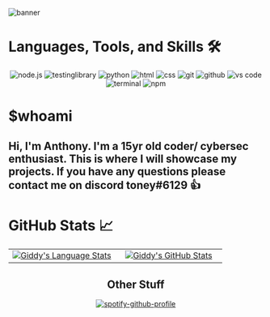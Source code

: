 ![banner](https://user-images.githubusercontent.com/86152883/176130558-3d48fccb-0726-4a7e-b288-0616d361a2b2.png)
# Languages, Tools, and Skills 🛠
<div align="center">
<img src="https://img.shields.io/badge/node.js-339933?style=for-the-badge&logo=node-dot-js&logoColor=white" alt="node.js" />

<img src="https://img.shields.io/badge/testing%20library-E33332?style=for-the-badge&logo=testinglibrary&logoColor=white" alt="testinglibrary" />

<img src="https://img.shields.io/badge/python-3776AB?style=for-the-badge&logo=python&logoColor=white" alt="python" />

<img src="https://img.shields.io/badge/HTML-E34F26?style=for-the-badge&logo=html5&logoColor=white" alt="html" />
<img src="https://img.shields.io/badge/css-1572B6?style=for-the-badge&logo=css3&logoColor=white" alt="css" />

<img src="https://img.shields.io/badge/Git-F05032?style=for-the-badge&logo=git&logoColor=white" alt="git" />
<img src="https://img.shields.io/badge/GitHub-100000?style=for-the-badge&logo=github&logoColor=white" alt="github" />
<img src="https://img.shields.io/badge/vs%20code-007ACC?style=for-the-badge&logo=visual%20studio%20code&logoColor=white" alt="vs code" />
<img src="https://img.shields.io/badge/terminal%20commands-black?style=for-the-badge&logo=windows%20terminal&logoColor=white" alt="terminal" />
<img src="https://img.shields.io/badge/npm-CB3837?style=for-the-badge&logo=npm&logoColor=white" alt="npm" />
</div>


# $whoami

## Hi, I'm Anthony. I'm a 15yr old coder/ cybersec enthusiast. This is where I will showcase my projects. If you have any questions please contact me on discord toney#6129 👍

# GitHub Stats 📈
<div align="center" border-bottom=none>
  <table width="100%">
    <tbody>
      <tr>
        <td width="50%" style="border: none !important;">
        <div align="center" width="100%">
          <a href="https://github.com/GiddyLinux">
            <img src="https://github-readme-stats.vercel.app/api/top-langs/?username=GiddyLinux&hide=ruby&layout=compact&hide_border=false&langs_count=6&theme=radical" alt="Giddy's Language Stats" vertical-align="middle"/>
          </a>
        </div>
        </td>
        <td width="50%" style="border: none !important;">
        <div align="center" width="100%">
          <a href="https://github.com/GiddyLinux">
            <!-- <img src="https://awesome-github-stats.azurewebsites.net/user-stats/GiddyLinux?cardType=github&theme=github" alt="Giddt's GitHub Stats" /> -->
            <img src="https://github-readme-stats.vercel.app/api?username=GiddyLinux&show_icons=true&hide=stars&hide_border=false&theme=radical" alt="Giddy's GitHub Stats" vertical-align="middle"/>
          </a>
        </div>
        </td>
      </tr>
    </tbody>
  <table>
<div>

## Other Stuff
  [![spotify-github-profile](https://spotify-github-profile.vercel.app/api/view?uid=zjk0wafksannwukijsrjk0j3a&cover_image=true&theme=default)](https://github.com/kittinan/spotify-github-profile)
